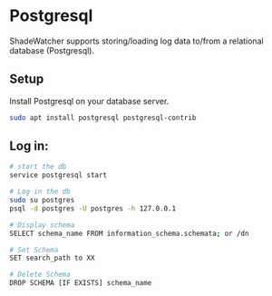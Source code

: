 # Postgresql
ShadeWatcher supports storing/loading log data to/from a relational database (Postgresql).

## Setup
Install Postgresql on your database server.
```bash
sudo apt install postgresql postgresql-contrib
```

## Log in:
```bash
# start the db
service postgresql start

# Log in the db
sudo su postgres
psql -d postgres -U postgres -h 127.0.0.1

# Display schema
SELECT schema_name FROM information_schema.schemata; or /dn

# Set Schema
SET search_path to XX

# Delete Schema
DROP SCHEMA [IF EXISTS] schema_name 
```
